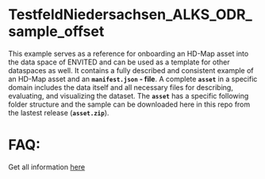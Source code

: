 # TestfeldNiedersachsen_ALKS_ODR_sample_offset
This example serves as a reference for onboarding an HD-Map asset into the data space of ENVITED and can be used as a template for other dataspaces as well. 
It contains a fully described and consistent example of an HD-Map asset and an **`manifest.json` - file**.
A complete **`asset`** in a specific domain includes the data itself and all necessary files for describing, evaluating, and visualizing the dataset. 
The **`asset`** has a specific following folder structure and the sample can be downloaded here in this repo from the lastest release (**`asset.zip`**).

# FAQ: 
Get all information [here](https://github.com/GAIA-X4PLC-AAD/hd-map-asset-example)
